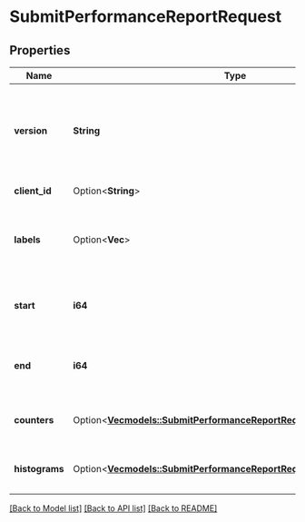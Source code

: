 # SubmitPerformanceReportRequest

## Properties

Name | Type | Description | Notes
------------ | ------------- | ------------- | -------------
**version** | **String** | An identifier for the schema of the data being submitted which currently must be \"0.1.0\" | 
**client_id** | Option<**String**> | Not currently used | [optional]
**labels** | Option<**Vec<String>**> | Labels to be applied to all metrics when recorded by the metrics backend | [optional]
**start** | **i64** | The time in milliseconds of the first metric in this report | 
**end** | **i64** | The time in milliseconds of the last metric in this report | 
**counters** | Option<[**Vec<models::SubmitPerformanceReportRequestCountersInner>**](SubmitPerformanceReport_request_counters_inner.md)> | An array of counter metrics to be reported | [optional]
**histograms** | Option<[**Vec<models::SubmitPerformanceReportRequestHistogramsInner>**](SubmitPerformanceReport_request_histograms_inner.md)> | An array of histogram measurements to be reported | [optional]

[[Back to Model list]](../README.md#documentation-for-models) [[Back to API list]](../README.md#documentation-for-api-endpoints) [[Back to README]](../README.md)


